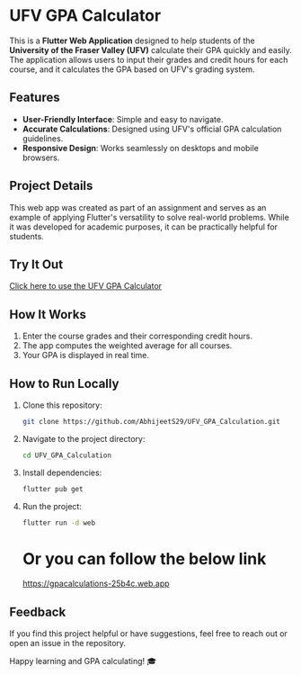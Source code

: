 # UFV GPA Calculator  

This is a **Flutter Web Application** designed to help students of the **University of the Fraser Valley (UFV)** calculate their GPA quickly and easily. The application allows users to input their grades and credit hours for each course, and it calculates the GPA based on UFV's grading system.  

## Features  
- **User-Friendly Interface**: Simple and easy to navigate.  
- **Accurate Calculations**: Designed using UFV's official GPA calculation guidelines.  
- **Responsive Design**: Works seamlessly on desktops and mobile browsers.  

## Project Details  
This web app was created as part of an assignment and serves as an example of applying Flutter's versatility to solve real-world problems. While it was developed for academic purposes, it can be practically helpful for students.  

## Try It Out  
[Click here to use the UFV GPA Calculator](#)  



## How It Works  
1. Enter the course grades and their corresponding credit hours.  
2. The app computes the weighted average for all courses.  
3. Your GPA is displayed in real time.  

## How to Run Locally  
1. Clone this repository:  
   ```bash
   git clone https://github.com/AbhijeetS29/UFV_GPA_Calculation.git
   ```  
2. Navigate to the project directory:  
   ```bash
   cd UFV_GPA_Calculation 
   ```  
3. Install dependencies:  
   ```bash
   flutter pub get  
   ```  
4. Run the project:  
   ```bash
   flutter run -d web  
   ```

   # Or you can follow the below link
   https://gpacalculations-25b4c.web.app

## Feedback  
If you find this project helpful or have suggestions, feel free to reach out or open an issue in the repository.  

Happy learning and GPA calculating! 🎓  
